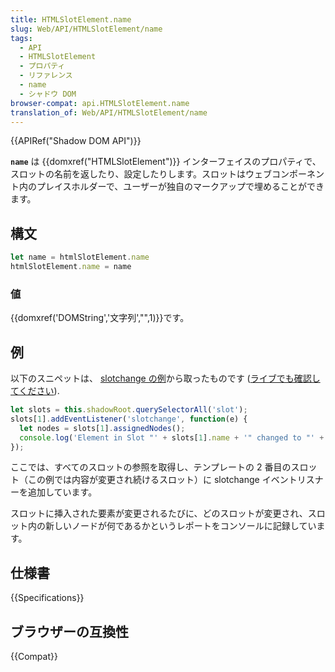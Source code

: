 ```yaml
---
title: HTMLSlotElement.name
slug: Web/API/HTMLSlotElement/name
tags:
  - API
  - HTMLSlotElement
  - プロパティ
  - リファレンス
  - name
  - シャドウ DOM
browser-compat: api.HTMLSlotElement.name
translation_of: Web/API/HTMLSlotElement/name
---
```

{{APIRef("Shadow DOM API")}}

**`name`** は {{domxref("HTMLSlotElement")}} インターフェイスのプロパティで、スロットの名前を返したり、設定したりします。スロットはウェブコンポーネント内のプレイスホルダーで、ユーザーが独自のマークアップで埋めることができます。

## 構文

```js
let name = htmlSlotElement.name
htmlSlotElement.name = name
```

### 値

{{domxref('DOMString','文字列',"",1)}}です。

## 例

以下のスニペットは、 [slotchange
の例](https://github.com/mdn/web-components-examples/tree/master/slotchange)から取ったものです ([ライブでも確認してください](https://mdn.github.io/web-components-examples/slotchange/)).

```js
let slots = this.shadowRoot.querySelectorAll('slot');
slots[1].addEventListener('slotchange', function(e) {
  let nodes = slots[1].assignedNodes();
  console.log('Element in Slot "' + slots[1].name + '" changed to "' + nodes[0].outerHTML + '".');
});
```

ここでは、すべてのスロットの参照を取得し、テンプレートの 2 番目のスロット（この例では内容が変更され続けるスロット）に slotchange イベントリスナーを追加しています。

スロットに挿入された要素が変更されるたびに、どのスロットが変更され、スロット内の新しいノードが何であるかというレポートをコンソールに記録しています。

## 仕様書

{{Specifications}}

## ブラウザーの互換性

{{Compat}}

